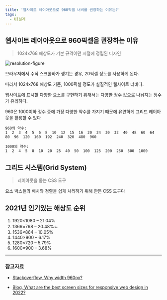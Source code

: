 ```yaml
---
title: '웹사이트 레이아웃으로 960픽셀 너비를 권장하는 이유는?'
tags:
  - UI설계
---
```


## 웹사이트 레이아웃으로 960픽셀을 권장하는 이유

> 1024x768 해상도가 기본 규격이던 시절에 정립된 디자인

![resolution-figure](https://ww.namu.la/s/5f35ff4dbfaf1f21c5f7264233b08de13309a574c83de332f2ccbc5bcd150b81a02e112a9c745fcc11fd17b761c1dee57f861ab706587d3b241982aa84914b5470905286c6824345a15cf38d19985961cd3552e79259dc1d90e417bd317c4afdc11b7ea9ddfb632a453c70b0fa9851f6)

브라우저에서 수직 스크롤바가 생기는 경우, 20픽셀 정도를 사용하게 된다.

따라서 1024x768 해상도 기준, 1000픽셀 정도가 실질적인 웹사이트 너비다.

웹사이트에 표시할 다양한 요소를 구현하기 위해서는 다양한 정수 값으로 나눠지는 정수가 유리하다.

960은 1000이하 정수 중에 가장 다양한 약수를 가지기 때문에 유연하게 그리드 레이아웃을 활용할 수 있다

```
960의 약수:
1  2  3  4  5  6  8  10  12  15  16  20  24  30  32  40  48  60  64  80  96  120  160  192  240  320  480  960

1000의 약수:
1  2  4  5  8  10  20  25  40  50  100  125  200  250  500  1000
```

## 그리드 시스템(Grid System)

> 레이아웃을 돕는 CSS 도구

요소 박스들의 배치와 정렬을 쉽게 처리하기 위해 만든 CSS 도구다

## 2021년 인기있는 해상도 순위

1. 1920×1080 – 21.04%
2. 1366×768 – 20.48%ㄴ
3. 1536×864 – 10.05%
4. 1440×900 – 6.17%
5. 1280×720 – 5.79%
6. 1600×900 – 3.68%

---

### 참고자료

- [Stackoverflow, Why width 960px?](https://stackoverflow.com/questions/7415758/why-width-960px)

- [Blog, What are the best screen sizes for responsive web design in 2022?](https://www.hobo-web.co.uk/best-screen-size/)

